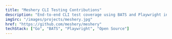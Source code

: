 ```yaml
---
title: "Meshery CLI Testing Contributions"
description: "End-to-end CLI test coverage using BATS and Playwright in Meshery."
imgSrc: "/images/projects/meshery.jpg"
href: "https://github.com/meshery/meshery"
techStack: ["Go", "BATS", "Playwright", "Open Source"]
---
```

